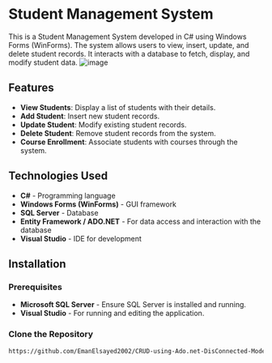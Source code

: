 # Student Management System

This is a Student Management System developed in C# using Windows Forms (WinForms). The system allows users to view, insert, update, and delete student records. It interacts with a database to fetch, display, and modify student data.
  ![image](https://github.com/user-attachments/assets/0ac083fc-de06-4196-a280-8a7309a70aff)

## Features

- **View Students**: Display a list of students with their details.
- **Add Student**: Insert new student records.
- **Update Student**: Modify existing student records.
- **Delete Student**: Remove student records from the system.
- **Course Enrollment**: Associate students with courses through the system.

## Technologies Used

- **C#** - Programming language
- **Windows Forms (WinForms)** - GUI framework
- **SQL Server** - Database
- **Entity Framework / ADO.NET** - For data access and interaction with the database
- **Visual Studio** - IDE for development

## Installation

### Prerequisites

- **Microsoft SQL Server** - Ensure SQL Server is installed and running.
- **Visual Studio** - For running and editing the application.

### Clone the Repository

```bash
https://github.com/EmanElsayed2002/CRUD-using-Ado.net-DisConnected-Mode.git
